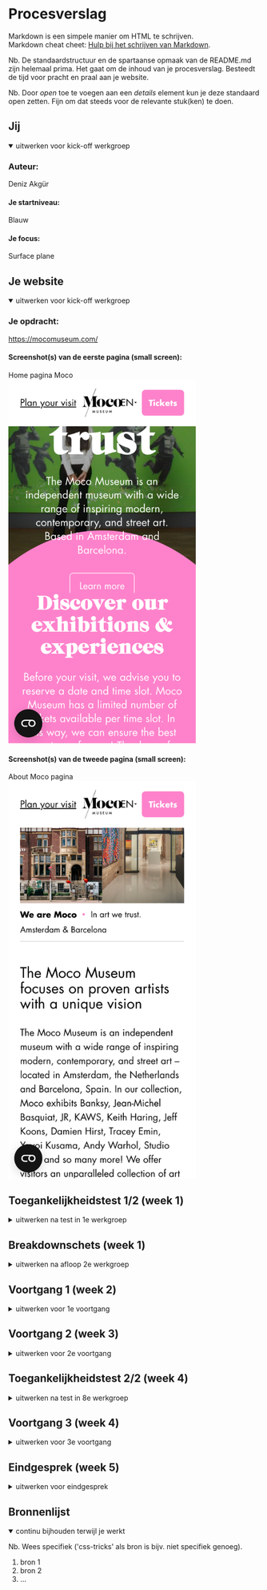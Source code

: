 # Procesverslag
Markdown is een simpele manier om HTML te schrijven.  
Markdown cheat cheet: [Hulp bij het schrijven van Markdown](https://github.com/adam-p/markdown-here/wiki/Markdown-Cheatsheet).

Nb. De standaardstructuur en de spartaanse opmaak van de README.md zijn helemaal prima. Het gaat om de inhoud van je procesverslag. Besteedt de tijd voor pracht en praal aan je website.

Nb. Door *open* toe te voegen aan een *details* element kun je deze standaard open zetten. Fijn om dat steeds voor de relevante stuk(ken) te doen.





## Jij

<details open>
  <summary>uitwerken voor kick-off werkgroep</summary>

  ### Auteur:
  Deniz Akgür

  #### Je startniveau:
  Blauw

  #### Je focus:
  Surface plane
 
</details>





## Je website

<details open>
  <summary>uitwerken voor kick-off werkgroep</summary>

  ### Je opdracht:
  https://mocomuseum.com/

  #### Screenshot(s) van de eerste pagina (small screen): 
  Home pagina Moco 
  <img src="images/mocomuseum.com_about-moco (1).png" width="375px" alt="omschrijving van de pagina">

  #### Screenshot(s) van de tweede pagina (small screen):
  About Moco pagina 
  <img src="images/mocomuseum.com_about-moco.png" width="375px" alt="omschrijving van de pagina">
 
</details>



## Toegankelijkheidstest 1/2 (week 1)

<details>
  <summary>uitwerken na test in 1e werkgroep</summary>

  ### Bevindingen
  Lijst met je bevindingen die in de test naar voren kwamen:
  
  Wat uit de test is gekomen dat de site nog veel ruimte heeft voor verbetering. 

  #### Screenreader
  Hier korte omschrijving (met indien nodig afbeeldingen)
  
  Uit de screenreader kwam uit dat:
  
  1. Dat de taal fout staat in de html waardoor de screenreader de tekst niet goed kan lezen.
  2. Dat de screenshots vaag zijn beschreven.
  3. Dat je vast komt bij de cookies pop up waardoor je niks kan doen op de site.
  4. Dat bepaalde buttons die links moeten zijn geen link zijn.
  
  Maar er kwam ook goede dingen zoals:
  
  1. Dat de structuur goed te volgen is en logish is.
  2. De linkjes duidelijk zijn.

  Hier een omschrijving van hoe het opgelost kan worden (met indien nodig afbeeldingen)

  Wat ik kan doen is om de problemen op te lossen is:
  
  1. De goede taal in de html zetten dus geen NL maar EN.
  2. Een betere en langere beschrijving bij de foto's.
  3. Een skip button maken zodat je gelijk naar de knop "alle cookies" of "geen cookies" kan klikken
  4. De buttons veranderen naar een link sinds ze lijden naar een andere pagina.

  #### Muis en Toetsenbord 
  Hier korte omschrijving (met indien nodig afbeeldingen)
  
  Hieruit kwam dat:
  
  1. sommige buttons geen hover state hebben of een hover hebben waarvan je bijna niet kan zien wat er veranderd.
  2. de slider van Amsterdam naar Barcelona is bijna geeen verschil.
  3. de logo soms niet op focus staat.
  
  Er kwam ook goede dingen uit zoals:
  
  1. Je kan door alle linkjes tabben.
  2. Dat je met met pijltjes en spatie naar beneden kan gaan.
  3. Dat als je op een link staat en dan enter klikt dat je ook echt naar de pagina gaat.
  
  Hier een omschrijving van hoe het opgelost kan worden (met indien nodig afbeeldingen)


  #### Motoriek (shocks, elastiekjes)
  Hier korte omschrijving (met indien nodig afbeeldingen)

  Hier een omschrijving van hoe het opgelost kan worden (met indien nodig afbeeldingen)


  #### Visueel (brillen, contrast, kleurenblind, dark/light). 
  Hier korte omschrijving (met indien nodig afbeeldingen)

  Hier een omschrijving van hoe het opgelost kan worden (met indien nodig afbeeldingen)

</details>



## Breakdownschets (week 1)

<details>
  <summary>uitwerken na afloop 2e werkgroep</summary>

  ### de hele pagina: 
  <img src="readme-images/dummy-plaatje.jpg" width="375px" alt="breakdown van de hele pagina">

  ### dynamisch deel (bijv menu): 
  <img src="readme-images/dummy-plaatje.jpg" width="375px" alt="breakdown van een dynamisch deel">

  ### wellicht nog een dynamisch deel (bijv filter): 
  <img src="readme-images/dummy-plaatje.jpg" width="375px" alt="breakdown van nog een dynamisch deel">

</details>





## Voortgang 1 (week 2)

<details>
  <summary>uitwerken voor 1e voortgang</summary>

  ### Stand van zaken
  hier dit ging goed & dit was lastig (neem ook screenshots op van delen van je website en code)
Dit ging goed:
<img width="222" alt="Screenshot 2022-09-23 at 14 50 32" src="https://user-images.githubusercontent.com/112885752/191964029-f0892dae-b59c-4d59-a34b-164dfd252e35.png"> Het maken van de root in css.
  
  Dit was lastig:

<img width="298" alt="Screenshot 2022-09-23 at 14 51 26" src="https://user-images.githubusercontent.com/112885752/191964176-fbf13da8-6847-468a-80f3-c392875d8e54.png"> Ik had veel moeite met mijn header, had het eerst goed maar bij About Moco pagina moet het anders en toen ging het fout.
  


  ### Agenda voor meeting
  samen met je groepje opstellen
  
  | Deniz                                                           | Michelle                                                        | Quinesha     | Mike             |
  | ---                                                                                                                                 | ---                | ---          | ---              |
  | Vraag. Bij me footer hoe zet ik de teks                         | Vraag. Hoe maak ik een uitklapbaar menu?                          | Vraag.Hoe zet ik de pijltjes van mij carousel aan de zijkanten.    | Vraag. Hoe maak ik een responsive menu?    |
  | Vraag. Hoe maak ik de Amsterdam/Barcelona button?               | Vraag. Hoe maak je een slideshow van tekst?| Vraag. Hoe zet ik een carousel naast een list? | 
  | Vraag. Hoe maak ik de header en main bij mijn About Moco page?  | Vraag.Hoe zorg ik ervoor min. 2 en max. 4 items op een rij krijg?               |Vraag. Waarom krijg een witte balk wanneer ik naar een kleine scherm ga?         |               |



  ### Verslag van meeting
  hier na afloop snel de uitkomsten van de meeting vastleggen

  - punt 1
  - punt 2
  - nog een punt
  - ...

</details>





## Voortgang 2 (week 3)

<details>
  <summary>uitwerken voor 2e voortgang</summary>

  ### Stand van zaken
  hier dit ging goed & dit was lastig (neem ook screenshots op van delen van je website en code)

Dit was lastig:




  ### Agenda voor meeting
  samen met je groepje opstellen

  | Deniz     | Donna          | Mohini    | Shanine        |
  | ---            | ---                | ---          | ---            
  | Vraag. Hoe zet ik een background image bij mijn header?  | Vraag. Mag je een ID gebruiken zodat je maar 1 css pagina hebt?             | Vraag. Hoe style ik forms?   | Vraag. Hoe maak ik de cirkel bovenin?    |             | 
  | Vraag. Hoe zet ik content in een bepaalde volgorde? | Vraag. Mag ik deze ID houden? | Vraag. Hoe voeg je een countdown timer? | Vraag. Hoe zet je een filmpje bij de header? |
  | Vraag. Hoe zet ik mijn buttons naast  elkaar met een img  ertussen?           | Vraag. Hoe doe ik deze transitions?             | Vraag. Waarom werkt me AddEventListener niet?         |               |
  | Vraag. Waarom werkt me font niet?            | Vraag. Mogen px bij media schermbreedte?             |           |               |
 
  | Arron      | 
  | ---            | 
  | Vraag. Hoe doe je transitions?  |
  |  | 
  |             |

  ### Verslag van meeting
  hier na afloop snel de uitkomsten van de meeting vastleggen

  - punt 1
  - punt 2
  - nog een punt
- ...

</details>





## Toegankelijkheidstest 2/2 (week 4)

<details>
  <summary>uitwerken na test in 8e werkgroep</summary>

  ### Bevindingen
  Lijst met je bevindingen die in de test naar voren kwamen (geef ook aan wat er verbeterd is):

  #### Screenreader
  Hier korte omschrijving (met indien nodig afbeeldingen)

  Hier een omschrijving van hoe het opgelost kan worden (met indien nodig afbeeldingen)


  #### Muis en Toetsenbord 
  Hier korte omschrijving (met indien nodig afbeeldingen)

  Hier een omschrijving van hoe het opgelost kan worden (met indien nodig afbeeldingen)


  #### Motoriek (shocks, elastiekjes)
  Hier korte omschrijving (met indien nodig afbeeldingen)

  Hier een omschrijving van hoe het opgelost kan worden (met indien nodig afbeeldingen)


  #### Visueel (brillen, contrast, kleurenblind, dark/light). 
  Hier korte omschrijving (met indien nodig afbeeldingen)

  Hier een omschrijving van hoe het opgelost kan worden (met indien nodig afbeeldingen)

</details>





## Voortgang 3 (week 4)

<details>
  <summary>uitwerken voor 3e voortgang</summary>

  ### Stand van zaken
  hier dit ging goed & dit was lastig (neem ook screenshots op van delen van je website en code)


  ### Agenda voor meeting
  samen met je groepje opstellen

  | student 1      | student 2          | student 3    | student 4        |
  | ---            | ---                | ---          | ---              |
  | dit bespreken  | en dit             | en ik dit    | en dan ik dat    |
  | en dat ook nog | dit als er tijd is | nog een punt | dit wil ik zeker |
  | ...            | ...                | ...          | ...              |


  ### Verslag van meeting
  hier na afloop snel de uitkomsten van de meeting vastleggen

  - punt 1
  - punt 2
  - nog een punt
  - ...

</details>





## Eindgesprek (week 5)

<details>
  <summary>uitwerken voor eindgesprek</summary>

  ### Je uitkomst - karakteristiek screenshots:
  <img src="readme-images/dummy-plaatje.jpg" width="375px" alt="uitomst opdracht 1">


  ### Dit ging goed/Heb ik geleerd: 
  Korte omschrijving met plaatjes

  <img src="readme-images/dummy-plaatje.jpg" width="375px" alt="top">


  ### Dit was lastig/Is niet gelukt:
  Korte omschrijving met plaatjes

  <img src="readme-images/dummy-plaatje.jpg" width="375px" alt="bummer">
</details>





## Bronnenlijst

<details open>
  <summary>continu bijhouden terwijl je werkt</summary>

  Nb. Wees specifiek ('css-tricks' als bron is bijv. niet specifiek genoeg).

  1. bron 1
  2. bron 2
  3. ...

</details>
